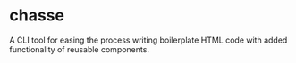# chasse
A CLI tool for easing the process writing boilerplate HTML code with added functionality of reusable components.
